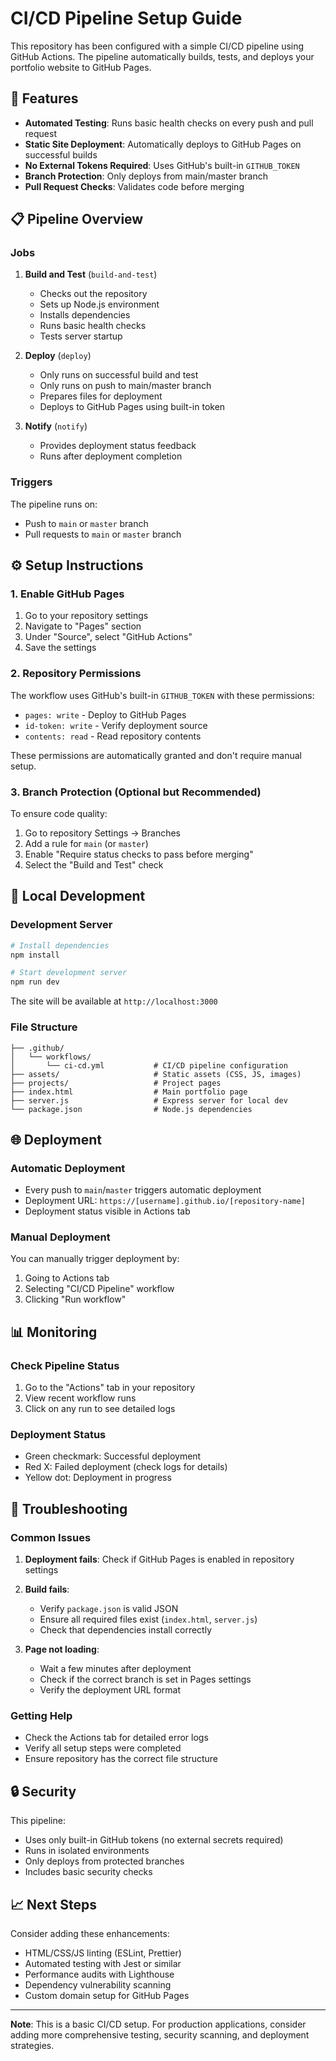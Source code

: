 # CI/CD Pipeline Setup Guide

This repository has been configured with a simple CI/CD pipeline using GitHub Actions. The pipeline automatically builds, tests, and deploys your portfolio website to GitHub Pages.

## 🚀 Features

- **Automated Testing**: Runs basic health checks on every push and pull request
- **Static Site Deployment**: Automatically deploys to GitHub Pages on successful builds
- **No External Tokens Required**: Uses GitHub's built-in `GITHUB_TOKEN`
- **Branch Protection**: Only deploys from main/master branch
- **Pull Request Checks**: Validates code before merging

## 📋 Pipeline Overview

### Jobs

1. **Build and Test** (`build-and-test`)
   - Checks out the repository
   - Sets up Node.js environment
   - Installs dependencies
   - Runs basic health checks
   - Tests server startup

2. **Deploy** (`deploy`)
   - Only runs on successful build and test
   - Only runs on push to main/master branch
   - Prepares files for deployment
   - Deploys to GitHub Pages using built-in token

3. **Notify** (`notify`)
   - Provides deployment status feedback
   - Runs after deployment completion

### Triggers

The pipeline runs on:
- Push to `main` or `master` branch
- Pull requests to `main` or `master` branch

## ⚙️ Setup Instructions

### 1. Enable GitHub Pages

1. Go to your repository settings
2. Navigate to "Pages" section
3. Under "Source", select "GitHub Actions"
4. Save the settings

### 2. Repository Permissions

The workflow uses GitHub's built-in `GITHUB_TOKEN` with these permissions:
- `pages: write` - Deploy to GitHub Pages
- `id-token: write` - Verify deployment source
- `contents: read` - Read repository contents

These permissions are automatically granted and don't require manual setup.

### 3. Branch Protection (Optional but Recommended)

To ensure code quality:
1. Go to repository Settings → Branches
2. Add a rule for `main` (or `master`)
3. Enable "Require status checks to pass before merging"
4. Select the "Build and Test" check

## 🔧 Local Development

### Development Server

```bash
# Install dependencies
npm install

# Start development server
npm run dev
```

The site will be available at `http://localhost:3000`

### File Structure

```
├── .github/
│   └── workflows/
│       └── ci-cd.yml           # CI/CD pipeline configuration
├── assets/                     # Static assets (CSS, JS, images)
├── projects/                   # Project pages
├── index.html                  # Main portfolio page
├── server.js                   # Express server for local dev
└── package.json                # Node.js dependencies
```

## 🌐 Deployment

### Automatic Deployment

- Every push to `main`/`master` triggers automatic deployment
- Deployment URL: `https://[username].github.io/[repository-name]`
- Deployment status visible in Actions tab

### Manual Deployment

You can manually trigger deployment by:
1. Going to Actions tab
2. Selecting "CI/CD Pipeline" workflow
3. Clicking "Run workflow"

## 📊 Monitoring

### Check Pipeline Status

1. Go to the "Actions" tab in your repository
2. View recent workflow runs
3. Click on any run to see detailed logs

### Deployment Status

- Green checkmark: Successful deployment
- Red X: Failed deployment (check logs for details)
- Yellow dot: Deployment in progress

## 🐛 Troubleshooting

### Common Issues

1. **Deployment fails**: Check if GitHub Pages is enabled in repository settings

2. **Build fails**: 
   - Verify `package.json` is valid JSON
   - Ensure all required files exist (`index.html`, `server.js`)
   - Check that dependencies install correctly

3. **Page not loading**: 
   - Wait a few minutes after deployment
   - Check if the correct branch is set in Pages settings
   - Verify the deployment URL format

### Getting Help

- Check the Actions tab for detailed error logs
- Verify all setup steps were completed
- Ensure repository has the correct file structure

## 🔒 Security

This pipeline:
- Uses only built-in GitHub tokens (no external secrets required)
- Runs in isolated environments
- Only deploys from protected branches
- Includes basic security checks

## 📈 Next Steps

Consider adding these enhancements:
- HTML/CSS/JS linting (ESLint, Prettier)
- Automated testing with Jest or similar
- Performance audits with Lighthouse
- Dependency vulnerability scanning
- Custom domain setup for GitHub Pages

---

**Note**: This is a basic CI/CD setup. For production applications, consider adding more comprehensive testing, security scanning, and deployment strategies.